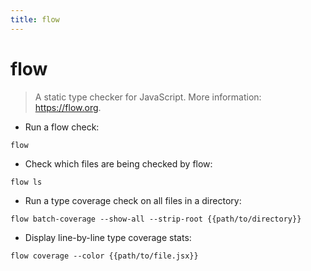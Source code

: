 ```yaml
---
title: flow
---
```

# flow

> A static type checker for JavaScript.
> More information: <https://flow.org>.

- Run a flow check:

`flow`

- Check which files are being checked by flow:

`flow ls`

- Run a type coverage check on all files in a directory:

`flow batch-coverage --show-all --strip-root {{path/to/directory}}`

- Display line-by-line type coverage stats:

`flow coverage --color {{path/to/file.jsx}}`
